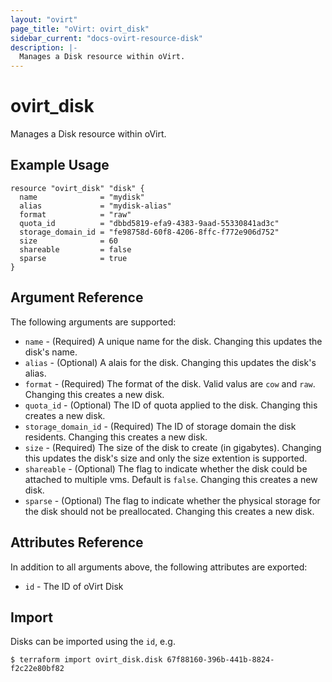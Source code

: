 ```yaml
---
layout: "ovirt"
page_title: "oVirt: ovirt_disk"
sidebar_current: "docs-ovirt-resource-disk"
description: |-
  Manages a Disk resource within oVirt.
---
```


# ovirt\_disk

Manages a Disk resource within oVirt.

## Example Usage

```hcl
resource "ovirt_disk" "disk" {
  name              = "mydisk"
  alias             = "mydisk-alias"
  format            = "raw"
  quota_id          = "dbbd5819-efa9-4383-9aad-55330841ad3c"
  storage_domain_id = "fe98758d-60f8-4206-8ffc-f772e906d752"
  size              = 60
  shareable         = false
  sparse            = true
}
```

## Argument Reference

The following arguments are supported:

* `name` - (Required) A unique name for the disk. Changing this updates the disk's name.
* `alias` - (Optional) A alais for the disk. Changing this updates the disk's alias.
* `format` - (Required) The format of the disk. Valid valus are `cow` and `raw`. Changing this creates a new disk.
* `quota_id` - (Optional) The ID of quota applied to the disk. Changing this creates a new disk.
* `storage_domain_id` - (Required) The ID of storage domain the disk residents. Changing this creates a new disk.
* `size` - (Required) The size of the disk to create (in gigabytes). Changing this updates the disk's size and only the size extention is supported.
* `shareable` - (Optional) The flag to indicate whether the disk could be attached to multiple vms. Default is `false`. Changing this creates a new disk.
* `sparse` - (Optional) The flag to indicate whether the physical storage for the disk should not be preallocated. Changing this creates a new disk.

## Attributes Reference

In addition to all arguments above, the following attributes are exported:

* `id` - The ID of oVirt Disk

## Import

Disks can be imported using the `id`, e.g.

```
$ terraform import ovirt_disk.disk 67f88160-396b-441b-8824-f2c22e80bf82
```